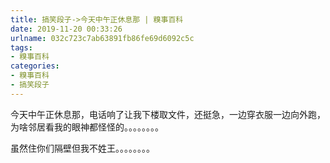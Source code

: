 ```yaml
---
title: 搞笑段子->今天中午正休息那 | 糗事百科
date: 2019-11-20 00:33:26
urlname: 032c723c7ab63891fb86fe69d6092c5c
tags: 
- 糗事百科
categories:
- 糗事百科
- 搞笑段子
---
```

今天中午正休息那，电话响了让我下楼取文件，还挺急，一边穿衣服一边向外跑，为啥邻居看我的眼神都怪怪的。。。。。。。。

虽然住你们隔壁但我不姓王。。。。。。。。


